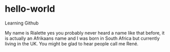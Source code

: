 # hello-world
Learning Github

My name is Rialette yes you probably never heard a name like that before, it is actually an Afrikaans name and I was born in South Africa but currently living in the UK.  You might be glad to hear people call me René.
